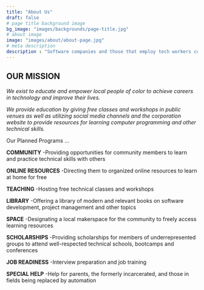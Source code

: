 ```yaml
---
title: "About Us"
draft: false
# page title background image
bg_image: "images/backgrounds/page-title.jpg"
# about image
image: "images/about/about-page.jpg"
# meta description
description : "Software companies and those that employ tech workers continue to struggle with poor diversity numbers, going so far as to claim the talent isn’t there. We aim to help talented people of color access the knowledge, resources and networks they need to build their careers."
---
```


## OUR MISSION

*We exist to educate and empower local people of color to achieve careers in technology and improve their lives.*

*We provide education by giving free classes and workshops in public venues as well as utilizing social media channels and the corporation website to provide resources for learning computer programming and other technical skills.*

Our Planned Programs ...

**COMMUNITY**
-Providing opportunities for community members to learn and practice technical skills with others

**ONLINE RESOURCES**
-Directing them to organized online resources to learn at home for free

**TEACHING**
-Hosting free technical classes and workshops

**LIBRARY**
-Offering a library of modern and relevant books on software development, project management and other topics

**SPACE**
-Designating a local makerspace for the community to freely access learning resources

**SCHOLARSHIPS**
-Providing scholarships for members of underrepresented groups to attend well-respected technical schools, bootcamps and conferences

**JOB READINESS**
-Interview preparation and job training

**SPECIAL HELP**
-Help for parents, the formerly incarcerated, and those in fields being replaced by automation

